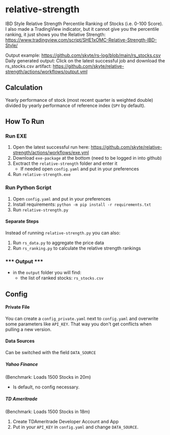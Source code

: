 # relative-strength
IBD Style Relative Strength Percentile Ranking of Stocks (i.e. 0-100 Score).  
I also made a TradingView indicator, but it cannot give you the percentile ranking, it just shows you the Relative Strength: https://www.tradingview.com/script/SHE1xOMC-Relative-Strength-IBD-Style/
  
Output example: https://github.com/skyte/rs-log/blob/main/rs_stocks.csv  
Daily generated output: Click on the latest successful job and download the rs_stocks.csv artifact: https://github.com/skyte/relative-strength/actions/workflows/output.yml
## Calculation
Yearly performance of stock (most recent quarter is weighted double) divided by yearly performance of reference index (`SPY` by default).
  
## How To Run

### Run EXE

1. Open the latest successful run here: https://github.com/skyte/relative-strength/actions/workflows/exe.yml
2. Download `exe-package` at the bottom (need to be logged in into github)
3. Exctract the `relative-strength` folder and enter it
   - If needed open `config.yaml` and put in your preferences 
4. Run `relative-strength.exe`

### Run Python Script

1. Open `config.yaml` and put in your preferences 
2. Install requirements: `python -m pip install -r requirements.txt`
3. Run `relative-strength.py`

#### Separate Steps

Instead of running `relative-strength.py` you can also:

1. Run `rs_data.py` to aggregate the price data
2. Run `rs_ranking.py` to calculate the relative strength rankings



### \*\*\* Output \*\*\*

- in the `output` folder you will find:
  - the list of ranked stocks: `rs_stocks.csv`


## Config

#### Private File

You can create a `config_private.yaml` next to `config.yaml` and overwrite some parameters like `API_KEY`. That way you don't get conflicts when pulling a new version.

#### Data Sources

Can be switched with the field `DATA_SOURCE`

##### Yahoo Finance

(Benchmark: Loads 1500 Stocks in 20m)

- Is default, no config necessary.

##### TD Ameritrade

(Benchmark: Loads 1500 Stocks in 18m)

1. Create TDAmeritrade Developer Account and App
2. Put in your `API_KEY` in `config.yaml` and change `DATA_SOURCE`.
